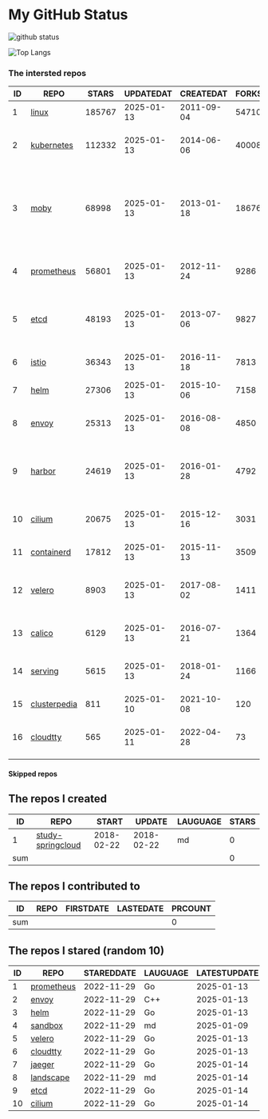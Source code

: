 # My GitHub Status

<img src="https://github-readme-stats-1.yihong0618.vercel.app/api?username=daoqingniu&show_icons=true&&&hide_title=true&count_private=true" alt="github status" />

![Top Langs](https://github-readme-stats-1.yihong0618.vercel.app/api/top-langs/?username=daoqingniu&layout=compact)

<!--START_SECTION:github_repos-->
### The intersted repos
| ID |                              REPO                               | STARS  | UPDATEDAT  | CREATEDAT  | FORKSCOUNT |                                                DESCRIPTIONS                                                |
|----|-----------------------------------------------------------------|--------|------------|------------|------------|------------------------------------------------------------------------------------------------------------|
|  1 | [linux](https://github.com/torvalds/linux)                      | 185767 | 2025-01-13 | 2011-09-04 |      54710 | Linux kernel source tree                                                                                   |
|  2 | [kubernetes](https://github.com/kubernetes/kubernetes)          | 112332 | 2025-01-13 | 2014-06-06 |      40008 | Production-Grade Container Scheduling and Management                                                       |
|  3 | [moby](https://github.com/moby/moby)                            |  68998 | 2025-01-13 | 2013-01-18 |      18676 | The Moby Project - a collaborative project for the container ecosystem to assemble container-based systems |
|  4 | [prometheus](https://github.com/prometheus/prometheus)          |  56801 | 2025-01-13 | 2012-11-24 |       9286 | The Prometheus monitoring system and time series database.                                                 |
|  5 | [etcd](https://github.com/etcd-io/etcd)                         |  48193 | 2025-01-13 | 2013-07-06 |       9827 | Distributed reliable key-value store for the most critical data of a distributed system                    |
|  6 | [istio](https://github.com/istio/istio)                         |  36343 | 2025-01-13 | 2016-11-18 |       7813 | Connect, secure, control, and observe services.                                                            |
|  7 | [helm](https://github.com/helm/helm)                            |  27306 | 2025-01-13 | 2015-10-06 |       7158 | The Kubernetes Package Manager                                                                             |
|  8 | [envoy](https://github.com/envoyproxy/envoy)                    |  25313 | 2025-01-13 | 2016-08-08 |       4850 | Cloud-native high-performance edge/middle/service proxy                                                    |
|  9 | [harbor](https://github.com/goharbor/harbor)                    |  24619 | 2025-01-13 | 2016-01-28 |       4792 | An open source trusted cloud native registry project that stores, signs, and scans content.                |
| 10 | [cilium](https://github.com/cilium/cilium)                      |  20675 | 2025-01-13 | 2015-12-16 |       3031 | eBPF-based Networking, Security, and Observability                                                         |
| 11 | [containerd](https://github.com/containerd/containerd)          |  17812 | 2025-01-13 | 2015-11-13 |       3509 | An open and reliable container runtime                                                                     |
| 12 | [velero](https://github.com/vmware-tanzu/velero)                |   8903 | 2025-01-13 | 2017-08-02 |       1411 | Backup and migrate Kubernetes applications and their persistent volumes                                    |
| 13 | [calico](https://github.com/projectcalico/calico)               |   6129 | 2025-01-13 | 2016-07-21 |       1364 | Cloud native networking and network security                                                               |
| 14 | [serving](https://github.com/knative/serving)                   |   5615 | 2025-01-13 | 2018-01-24 |       1166 | Kubernetes-based, scale-to-zero, request-driven compute                                                    |
| 15 | [clusterpedia](https://github.com/clusterpedia-io/clusterpedia) |    811 | 2025-01-10 | 2021-10-08 |        120 | The Encyclopedia of Kubernetes clusters                                                                    |
| 16 | [cloudtty](https://github.com/cloudtty/cloudtty)                |    565 | 2025-01-11 | 2022-04-28 |         73 | A Friendly Kubernetes CloudShell (Web Terminal) !                                                          |



#### Skipped repos
<!--END_SECTION:github_repos-->

<!--START_SECTION:my_github-->
## The repos I created
| ID  |                                 REPO                                 |   START    |   UPDATE   | LAUGUAGE | STARS |
|-----|----------------------------------------------------------------------|------------|------------|----------|-------|
|   1 | [study-springcloud](https://github.com/daoqingniu/study-springcloud) | 2018-02-22 | 2018-02-22 | md       |     0 |
| sum |                                                                      |            |            |          |     0 |

## The repos I contributed to
| ID  | REPO | FIRSTDATE | LASTEDATE | PRCOUNT |
|-----|------|-----------|-----------|---------|
| sum |      |           |           |       0 |

## The repos I stared (random 10)
| ID |                          REPO                          | STAREDDATE | LAUGUAGE | LATESTUPDATE |
|----|--------------------------------------------------------|------------|----------|--------------|
|  1 | [prometheus](https://github.com/prometheus/prometheus) | 2022-11-29 | Go       | 2025-01-13   |
|  2 | [envoy](https://github.com/envoyproxy/envoy)           | 2022-11-29 | C++      | 2025-01-13   |
|  3 | [helm](https://github.com/helm/helm)                   | 2022-11-29 | Go       | 2025-01-13   |
|  4 | [sandbox](https://github.com/cncf/sandbox)             | 2022-11-29 | md       | 2025-01-09   |
|  5 | [velero](https://github.com/vmware-tanzu/velero)       | 2022-11-29 | Go       | 2025-01-13   |
|  6 | [cloudtty](https://github.com/cloudtty/cloudtty)       | 2022-11-29 | Go       | 2025-01-13   |
|  7 | [jaeger](https://github.com/jaegertracing/jaeger)      | 2022-11-29 | Go       | 2025-01-14   |
|  8 | [landscape](https://github.com/cncf/landscape)         | 2022-11-29 | md       | 2025-01-14   |
|  9 | [etcd](https://github.com/etcd-io/etcd)                | 2022-11-29 | Go       | 2025-01-14   |
| 10 | [cilium](https://github.com/cilium/cilium)             | 2022-11-29 | Go       | 2025-01-14   |

<!--END_SECTION:my_github-->
